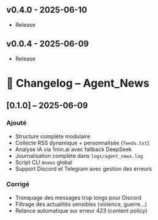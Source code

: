 ## v0.4.0 - 2025-06-10
- Release

## v0.0.4 - 2025-06-09
- Release

# 📜 Changelog – Agent_News

## [0.1.0] – 2025-06-09

### Ajouté
- Structure complète modulaire
- Collecte RSS dynamique + personnalisée (`feeds.txt`)
- Analyse IA via 1min.ai avec fallback DeepSeek
- Journalisation complète dans `logs/agent_news.log`
- Script CLI `Anews` global
- Support Discord et Telegram avec gestion des erreurs

### Corrigé
- Tronquage des messages trop longs pour Discord
- Filtrage des actualités sensibles (violence, guerre...)
- Relance automatique sur erreur 423 (content policy)

